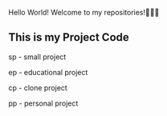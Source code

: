 Hello World! Welcome to my repositories!👋👋👋

## This is my Project Code

sp - small project

ep - educational project

cp - clone project

pp - personal project
